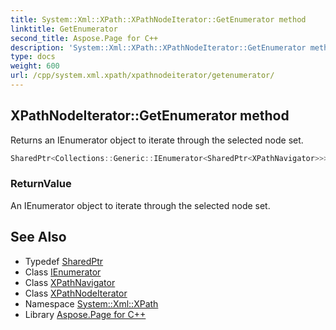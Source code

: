 ```yaml
---
title: System::Xml::XPath::XPathNodeIterator::GetEnumerator method
linktitle: GetEnumerator
second_title: Aspose.Page for C++
description: 'System::Xml::XPath::XPathNodeIterator::GetEnumerator method. Returns an IEnumerator object to iterate through the selected node set in C++.'
type: docs
weight: 600
url: /cpp/system.xml.xpath/xpathnodeiterator/getenumerator/
---
```

## XPathNodeIterator::GetEnumerator method


Returns an IEnumerator object to iterate through the selected node set.

```cpp
SharedPtr<Collections::Generic::IEnumerator<SharedPtr<XPathNavigator>>> System::Xml::XPath::XPathNodeIterator::GetEnumerator() override
```


### ReturnValue

An IEnumerator object to iterate through the selected node set.

## See Also

* Typedef [SharedPtr](../../../system/sharedptr/)
* Class [IEnumerator](../../../system.collections.generic/ienumerator/)
* Class [XPathNavigator](../../xpathnavigator/)
* Class [XPathNodeIterator](../)
* Namespace [System::Xml::XPath](../../)
* Library [Aspose.Page for C++](../../../)
